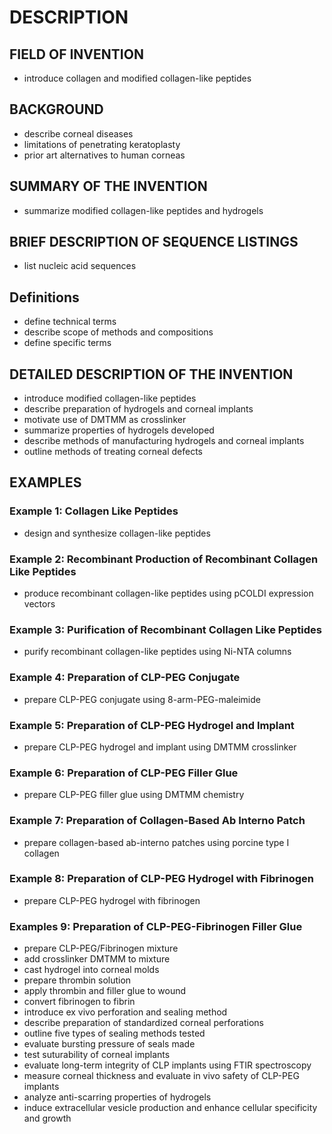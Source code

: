 # DESCRIPTION

## FIELD OF INVENTION

- introduce collagen and modified collagen-like peptides

## BACKGROUND

- describe corneal diseases
- limitations of penetrating keratoplasty
- prior art alternatives to human corneas

## SUMMARY OF THE INVENTION

- summarize modified collagen-like peptides and hydrogels

## BRIEF DESCRIPTION OF SEQUENCE LISTINGS

- list nucleic acid sequences

## Definitions

- define technical terms
- describe scope of methods and compositions
- define specific terms

## DETAILED DESCRIPTION OF THE INVENTION

- introduce modified collagen-like peptides
- describe preparation of hydrogels and corneal implants
- motivate use of DMTMM as crosslinker
- summarize properties of hydrogels developed
- describe methods of manufacturing hydrogels and corneal implants
- outline methods of treating corneal defects

## EXAMPLES

### Example 1: Collagen Like Peptides

- design and synthesize collagen-like peptides

### Example 2: Recombinant Production of Recombinant Collagen Like Peptides

- produce recombinant collagen-like peptides using pCOLDI expression vectors

### Example 3: Purification of Recombinant Collagen Like Peptides

- purify recombinant collagen-like peptides using Ni-NTA columns

### Example 4: Preparation of CLP-PEG Conjugate

- prepare CLP-PEG conjugate using 8-arm-PEG-maleimide

### Example 5: Preparation of CLP-PEG Hydrogel and Implant

- prepare CLP-PEG hydrogel and implant using DMTMM crosslinker

### Example 6: Preparation of CLP-PEG Filler Glue

- prepare CLP-PEG filler glue using DMTMM chemistry

### Example 7: Preparation of Collagen-Based Ab Interno Patch

- prepare collagen-based ab-interno patches using porcine type I collagen

### Example 8: Preparation of CLP-PEG Hydrogel with Fibrinogen

- prepare CLP-PEG hydrogel with fibrinogen

### Examples 9: Preparation of CLP-PEG-Fibrinogen Filler Glue

- prepare CLP-PEG/Fibrinogen mixture
- add crosslinker DMTMM to mixture
- cast hydrogel into corneal molds
- prepare thrombin solution
- apply thrombin and filler glue to wound
- convert fibrinogen to fibrin
- introduce ex vivo perforation and sealing method
- describe preparation of standardized corneal perforations
- outline five types of sealing methods tested
- evaluate bursting pressure of seals made
- test suturability of corneal implants
- evaluate long-term integrity of CLP implants using FTIR spectroscopy
- measure corneal thickness and evaluate in vivo safety of CLP-PEG implants
- analyze anti-scarring properties of hydrogels
- induce extracellular vesicle production and enhance cellular specificity and growth

